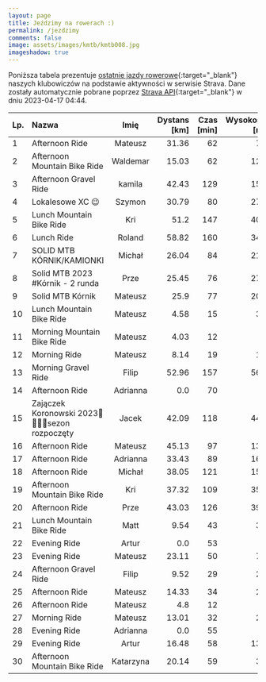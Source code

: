 ```yaml
---
layout: page
title: Jeździmy na rowerach :)
permalink: /jezdzimy
comments: false
image: assets/images/kmtb/kmtb008.jpg
imageshadow: true
---
```


Poniższa tabela prezentuje [ostatnie jazdy rowerowe](https://www.strava.com/clubs/336381){:target="_blank"} naszych klubowiczów na podstawie aktywności w serwisie Strava. Dane zostały automatycznie pobrane poprzez [Strava API](https://developers.strava.com/docs/reference/#api-Clubs-getClubActivitiesById){:target="_blank"} w dniu 2023-04-17 04:44.

Lp. | Nazwa | Imię | Dystans [km] | Czas [min] | Wysokość [m]
:--- | :--- | :---: | ---: | ---: | ---:
1|Afternoon Ride|Mateusz|31.36|62|74
2|Afternoon Mountain Bike Ride|Waldemar|15.03|62|120
3|Afternoon Gravel Ride|kamila|42.43|129|150
4|Lokalesowe XC 😉|Szymon|30.79|80|272
5|Lunch Mountain Bike Ride|Kri|51.2|147|400
6|Lunch Ride|Roland|58.82|160|346
7|SOLID MTB KÓRNIK/KAMIONKI |Michał|26.04|84|212
8|Solid MTB 2023 #Kórnik - 2 runda|Prze|25.45|76|275
9|Solid MTB Kórnik |Mateusz|25.9|77|202
10|Lunch Mountain Bike Ride|Mateusz|4.58|15|30
11|Morning Mountain Bike Ride|Mateusz|4.03|12|5
12|Morning Ride|Mateusz|8.14|19|12
13|Morning Gravel Ride|Filip|52.96|157|560
14|Afternoon Ride|Adrianna|0.0|70|
15|Zajączek Koronowski 2023💚🚴‍♂️😎sezon rozpoczęty|Jacek|42.09|118|443
16|Afternoon Ride|Mateusz|45.13|97|138
17|Afternoon Ride|Adrianna|33.43|89|167
18|Afternoon Ride|Michał|38.05|121|153
19|Afternoon Mountain Bike Ride|Kri|37.32|109|357
20|Afternoon Ride|Prze|43.03|126|398
21|Lunch Mountain Bike Ride|Matt|9.54|43|36
22|Evening Ride|Artur|0.0|53|
23|Evening Ride|Mateusz|23.11|50|70
24|Afternoon Gravel Ride|Filip|9.52|29|28
25|Afternoon Ride|Mateusz|14.33|34|27
26|Afternoon Ride|Mateusz|4.8|12|
27|Morning Ride|Mateusz|13.01|32|21
28|Evening Ride|Adrianna|0.0|55|
29|Evening Ride|Artur|16.48|58|131
30|Afternoon Mountain Bike Ride|Katarzyna|20.14|59|33
